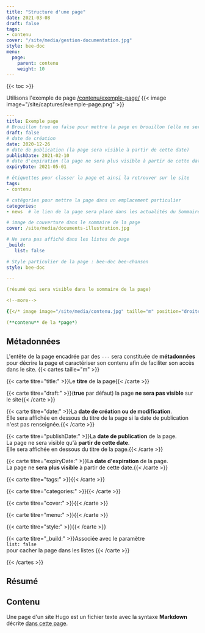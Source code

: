 ```yaml
---
title: "Structure d'une page"
date: 2021-03-08
draft: false
tags:
- contenu
cover: "/site/media/gestion-documentation.jpg"
style: bee-doc
menu:
  page:
    parent: contenu
    weight: 10
---
```

<!--more-->
{{< toc >}}

Utilisons l'exemple de page  [/contenu/exemple-page/](../exemple-page/)
{{< image image="/site/captures/exemple-page.png" >}}

```yaml
---
title: Exemple page
# Brouillon true ou false pour mettre la page en brouillon (elle ne sera pas visible sur le site)
draft: false 
# date de création
date: 2020-12-26 
# date de publication (la page sera visible à partir de cette date)
publishDate: 2021-02-10 
# date d'expiration (la page ne sera plus visible à partir de cette date)
expiryDate: 2021-05-01  

# étiquettes pour classer la page et ainsi la retrouver sur le site
tags: 
- contenu

# catégories pour mettre la page dans un emplacement particulier
categories: 
- news 	# le lien de la page sera placé dans les actualités du Sommaire général

# image de couverture dans le sommaire de la page
cover: /site/media/documents-illustration.jpg

# Ne sera pas affiché dans les listes de page
_build:
   list: false

# Style particulier de la page : bee-doc bee-chanson
style: bee-doc

---

(résumé qui sera visible dans le sommaire de la page)

<!--more-->

{{</* image image="/site/media/contenu.jpg" taille="m" position="droite" */>}}

(**contenu** de la *page*)

```
## Métadonnées

L'entête de la page encadrée par des `---` sera constituée de **métadonnées** pour décrire la page et caractériser son contenu afin de faciliter son accès dans le site.
{{< cartes taille="m" >}}

{{< carte titre="title:" >}}Le **titre** de la page{{< /carte >}}

{{< carte titre="draft:" >}}(**true** par défaut) la page **ne sera pas visible** sur le site{{< /carte >}}

{{< carte titre="date:" >}}La **date de création ou de modification**.  
Elle sera affichée en dessous du titre de la page si la date de publication n'est pas renseignée.{{< /carte >}}

{{< carte titre="publishDate:" >}}La **date de publication** de la page.  
La page ne sera visible qu'à **partir de cette date**.  
Elle sera affichée en dessous du titre de la page.{{< /carte >}}

{{< carte titre="expiryDate:" >}}La **date d'expiration** de la page.  
La page ne **sera plus visible** à partir de cette date.{{< /carte >}}

{{< carte titre="tags:" >}}{{< /carte >}}

{{< carte titre="categories:" >}}{{< /carte >}}

{{< carte titre="cover:" >}}{{< /carte >}}

{{< carte titre="menu:" >}}{{< /carte >}}

{{< carte titre="style:" >}}{{< /carte >}}

{{< carte titre="_build:" >}}Associée avec le paramètre  
`list: false`  
pour cacher la page dans les listes {{< /carte >}}

{{< /cartes >}}

## Résumé

## Contenu
Une page d'un site Hugo est un fichier texte avec la syntaxe **Markdown** décrite [dans cette page](/contenu/markdown/).


